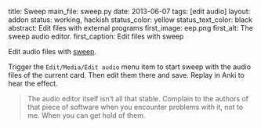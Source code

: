 title: Sweep
main_file: sweep.py
date: 2013-06-07
tags: [edit audio]
layout: addon
status: working, hackish
status_color: yellow
status_text_color: black
abstract: Edit files with external programs
first_image: eep.png
first_alt: The sweep audio editor.
first_caption: Edit files with sweep

Edit audio files with
[sweep](http://www.metadecks.org/software/sweep/).

Trigger the `Edit/Media/Edit audio` menu item to start sweep with the
audio files of the current card. Then edit them there and save. Replay
in Anki to hear the effect.

<blockquote class="nb">
The audio editor itself isn’t all that
stable. Complain to the authors of that piece of software when you
encounter problems with it, not to me. When you can get hold of them.
</blockquote>
